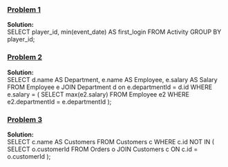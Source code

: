### [Problem 1](https://leetcode.com/problems/game-play-analysis-i/description/)
**Solution:** </br>
SELECT player_id, min(event_date) AS first_login FROM Activity GROUP BY player_id;
</br>
### [Problem 2](https://leetcode.com/problems/department-highest-salary/description/)
**Solution:** </br>
SELECT d.name AS Department, e.name AS Employee, e.salary AS Salary FROM Employee e JOIN Department d on e.departmentId = d.id WHERE e.salary = 
(
    SELECT max(e2.salary) FROM Employee e2 WHERE e2.departmentId = e.departmentId
);
</br>
### [Problem 3](https://leetcode.com/problems/customers-who-never-order/description/)
**Solution:** </br>
SELECT c.name AS Customers FROM Customers c WHERE c.id NOT IN 
(
    SELECT o.customerId FROM Orders o JOIN Customers c ON c.id = o.customerId
);
</br>

